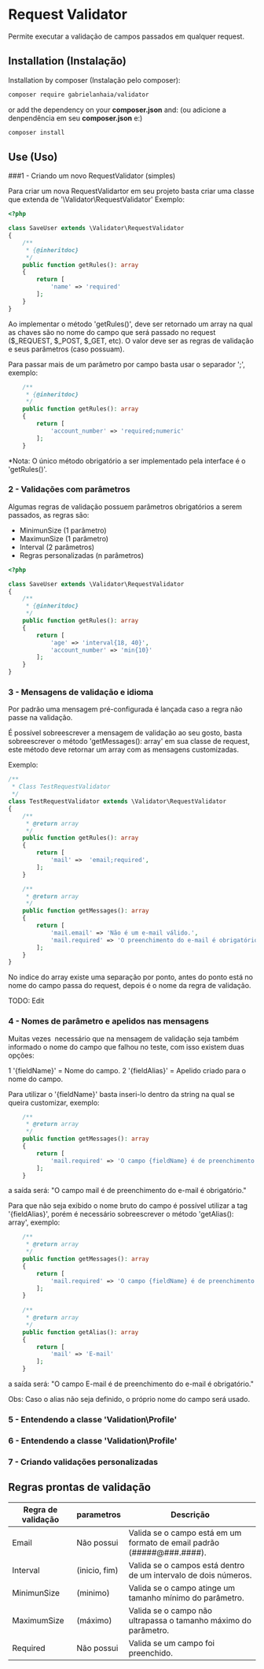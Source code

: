 # Request Validator
Permite executar a validação de campos passados em qualquer request.


## Installation (Instalação)

Installation by composer (Instalação pelo composer):
```sh
composer require gabrielanhaia/validator
```
or add the dependency on your **composer.json** and: (ou adicione a denpendência em seu **composer.json** e:)
```sh
composer install
```

## Use (Uso)
###1 - Criando um novo RequestValidator (simples)

Para criar um nova RequestValidartor em seu projeto basta criar uma classe que extenda de '\Validator\RequestValidator'
Exemplo:

```php
<?php

class SaveUser extends \Validator\RequestValidator
{
    /**
     * {@inheritdoc}
     */
    public function getRules(): array
    {
        return [
            'name' => 'required'
        ];
    }
}
```
Ao implementar o método 'getRules()', deve ser retornado um array na qual as chaves são no nome do campo que será passado no request ($_REQUEST, $_POST, $_GET, etc). O valor deve ser as regras de validação e seus parâmetros (caso possuam).

Para passar mais de um parâmetro por campo basta usar o separador ';', exemplo:
```php
    /**
     * {@inheritdoc}
     */
    public function getRules(): array
    {
        return [
            'account_number' => 'required;numeric'
        ];
    }
``` 

*Nota: O único método obrigatório a ser implementado pela interface é o 'getRules()'.

### 2 - Validações com parâmetros

Algumas regras de validação possuem parâmetros obrigatórios a serem passados, as regras são:
* MinimunSize (1 parâmetro)
* MaximunSize (1 parâmetro)
* Interval (2 parâmetros)
* Regras personalizadas (n parâmetros)

```php
<?php

class SaveUser extends \Validator\RequestValidator
{
    /**
     * {@inheritdoc}
     */
    public function getRules(): array
    {
        return [
            'age' => 'interval{18, 40}',
            'account_number' => 'min{10}'
        ];
    }
}
```

### 3 - Mensagens de validação e idioma

Por padrão uma mensagem pré-configurada é lançada caso a regra não passe na validação.

É possível sobreescrever a mensagem de validação ao seu gosto, basta sobreescrever o método 'getMessages(): array' em sua classe de request, este método deve retornar um array com as mensagens customizadas.

Exemplo:

```php
/**
 * Class TestRequestValidator
 */
class TestRequestValidator extends \Validator\RequestValidator
{
    /**
     * @return array
     */
    public function getRules(): array
    {
        return [
            'mail' =>  'email;required',
        ];
    }

    /**
     * @return array
     */
    public function getMessages(): array
    {
        return [
            'mail.email' => 'Não é um e-mail válido.',
            'mail.required' => 'O preenchimento do e-mail é obrigatório.'
        ];
    }
}
```

No indice do array existe uma separação por ponto, antes do ponto está no nome do campo passa do request, depois é o nome da regra de validação.

TODO: Edit

### 4 - Nomes de parâmetro e apelidos nas mensagens

Muitas vezes  necessário que na mensagem de validação seja também informado o nome do campo que falhou no teste, com isso existem duas opções:

1 '{fieldName}' = Nome do campo.
2 '{fieldAlias}' = Apelido criado para o nome do campo.

Para utilizar o '{fieldName}' basta inseri-lo dentro da string na qual se queira customizar, exemplo:
```php
    /**
     * @return array
     */
    public function getMessages(): array
    {
        return [
            'mail.required' => 'O campo {fieldName} é de preenchimento do e-mail é obrigatório.'
        ];
    }
```
a saída será: "O campo mail é de preenchimento do e-mail é obrigatório."

Para que não seja exibido o nome bruto do campo é possível utilizar a tag '{fieldAlias}', porém é necessário sobreescrever o método 'getAlias(): array', exemplo:
```php
    /**
     * @return array
     */
    public function getMessages(): array
    {
        return [
            'mail.required' => 'O campo {fieldName} é de preenchimento do e-mail é obrigatório.'
        ];
    }
    
    /**
     * @return array
     */
    public function getAlias(): array
    {
        return [
            'mail' => 'E-mail'
        ];
    }
```
a saída será: "O campo E-mail é de preenchimento do e-mail é obrigatório."

Obs: Caso o alias não seja definido, o próprio nome do campo será usado.

### 5 - Entendendo a classe 'Validation\Profile'
### 6 - Entendendo a classe 'Validation\Profile'
### 7 - Criando validações personalizadas

## Regras prontas de validação

Regra de validação    | parametros      | Descrição
----------------------| --------------- | ------
Email                 | Não possui      | Valida se o campo está em um formato de email padrão (#####@###.####).
Interval              | (inicio, fim)   | Valida se o campos está dentro de um intervalo de dois números.
MinimunSize           | (minimo)        | Valida se o campo atinge um tamanho mínimo do parâmetro.
MaximumSize           | (máximo)        | Valida se o campo não ultrapassa o tamanho máximo do parâmetro.
Required              | Não possui      | Valida se um campo foi preenchido.

